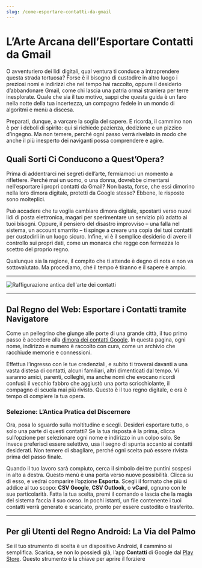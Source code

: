 ```yaml
---
slug: /come-esportare-contatti-da-gmail
---
```

# L’Arte Arcana dell’Esportare Contatti da Gmail

O avventuriero dei lidi digitali, qual ventura ti conduce a intraprendere questa strada tortuosa? Forse è il bisogno di custodire in altro luogo i preziosi nomi e indirizzi che nel tempo hai raccolto, oppure il desiderio d’abbandonare Gmail, come chi lascia una patria ormai straniera per terre inesplorate. Quale che sia il tuo motivo, sappi che questa guida è un faro nella notte della tua incertezza, un compagno fedele in un mondo di algoritmi e menù a discesa.

Preparati, dunque, a varcare la soglia del sapere. E ricorda, il cammino non è per i deboli di spirito: qui si richiede pazienza, dedizione e un pizzico d’ingegno. Ma non temere, perché ogni passo verrà rivelato in modo che anche il più inesperto dei naviganti possa comprendere e agire.

## Quali Sorti Ci Conducono a Quest’Opera?

Prima di addentrarci nei segreti dell’arte, fermiamoci un momento a riflettere. Perché mai un uomo, o una donna, dovrebbe cimentarsi nell’esportare i propri contatti da Gmail? Non basta, forse, che essi dimorino nella loro dimora digitale, protetti da Google stesso? Ebbene, le risposte sono molteplici.

Può accadere che tu voglia cambiare dimora digitale, spostarti verso nuovi lidi di posta elettronica, magari per sperimentare un servizio più adatto ai tuoi bisogni. Oppure, il pensiero del disastro improvviso – una falla nel sistema, un account smarrito – ti spinge a creare una copia dei tuoi contatti per custodirli in un luogo sicuro. Infine, vi è il semplice desiderio di avere il controllo sui propri dati, come un monarca che regge con fermezza lo scettro del proprio regno.

Qualunque sia la ragione, il compito che ti attende è degno di nota e non va sottovalutato. Ma procediamo, ché il tempo è tiranno e il sapere è ampio.

---

![Raffigurazione antica dell'arte dei contatti](/guide-img/output/Yh7q5n0nL4bp1.jpg)

---

## Dal Regno del Web: Esportare i Contatti tramite Navigatore

Come un pellegrino che giunge alle porte di una grande città, il tuo primo passo è accedere alla [dimora dei contatti Google](https://contacts.google.com). In questa pagina, ogni nome, indirizzo e numero è raccolto con cura, come un archivio che racchiude memorie e connessioni.

Effettua l’ingresso con le tue credenziali, e subito ti troverai davanti a una vasta distesa di contatti, alcuni familiari, altri dimenticati dal tempo. Vi saranno amici, parenti, colleghi, ma anche nomi che evocano ricordi confusi: il vecchio fabbro che aggiustò una porta scricchiolante, il compagno di scuola mai più rivisto. Questo è il tuo regno digitale, e ora è tempo di compiere la tua opera.

### Selezione: L’Antica Pratica del Discernere

Ora, posa lo sguardo sulla moltitudine e scegli. Desideri esportare tutto, o solo una parte di questi contatti? Se la tua risposta è la prima, clicca sull’opzione per selezionare ogni nome e indirizzo in un colpo solo. Se invece preferisci essere selettivo, usa il segno di spunta accanto ai contatti desiderati. Non temere di sbagliare, perché ogni scelta può essere rivista prima del passo finale.

Quando il tuo lavoro sarà compiuto, cerca il simbolo dei tre puntini sospesi in alto a destra. Questo menù è una porta verso nuove possibilità. Clicca su di esso, e vedrai comparire l’opzione **Esporta**. Scegli il formato che più si addice al tuo scopo: **CSV Google**, **CSV Outlook**, o **vCard**, ognuno con le sue particolarità. Fatta la tua scelta, premi il comando e lascia che la magia del sistema faccia il suo corso. In pochi istanti, un file contenente i tuoi contatti verrà generato e scaricato, pronto per essere custodito o trasferito.

---

## Per gli Utenti del Regno Android: La Via del Palmo

Se il tuo strumento di scelta è un dispositivo Android, il cammino si semplifica. Scarica, se non lo possiedi già, l’app **Contatti** di Google dal [Play Store](https://play.google.com/store/apps/details?id=com.google.android.contacts). Questo strumento è la chiave per aprire il forziere
